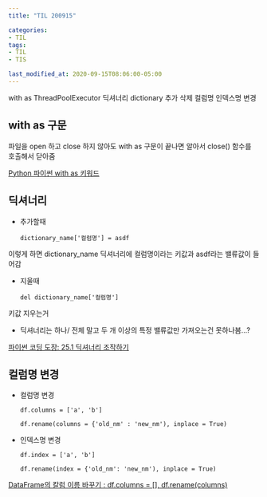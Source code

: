 ```yaml
---
title: "TIL 200915"

categories:
- TIL
tags:
- TIL
- TIS

last_modified_at: 2020-09-15T08:06:00-05:00
---
```

with as ThreadPoolExecutor 딕셔너리 dictionary 추가 삭제 컬럼명 인덱스명 변경

## with as 구문

파일을 open 하고 close 하지 않아도 with as 구문이 끝나면 알아서 close() 함수를 호출해서 닫아줌

[Python 파이썬 with as 키워드](https://devpouch.tistory.com/79)

## 딕셔너리

* 추가할때

      dictionary_name['컬럼명'] = asdf

이렇게 하면 dictionary_name 딕셔너리에 컬럼명이라는 키값과 asdf라는 밸류값이 들어감

* 지울때

      del dictionary_name['컬럼명']

키값 지우는거

* 딕셔너리는 하나/ 전체 말고 두 개 이상의 특정 밸류값만 가져오는건 못하나봄...?

[파이썬 코딩 도장: 25.1 딕셔너리 조작하기](https://dojang.io/mod/page/view.php?id=2307)

## 컬럼명 변경

* 컬럼명 변경

      df.columns = ['a', 'b']

      df.rename(columns = {'old_nm' : 'new_nm'), inplace = True)


* 인덱스명 변경

      df.index = ['a', 'b']

      df.rename(index = {'old_nm': 'new_nm'), inplace = True)


[DataFrame의 칼럼 이름 바꾸기 : df.columns = \[\], df.rename(columns)](https://rfriend.tistory.com/468)

